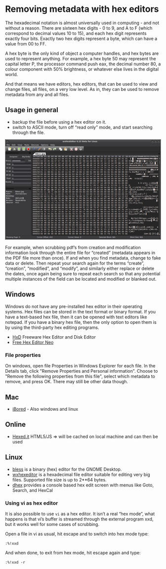 # Removing metadata with hex editors

The hexadecimal notation is almost universally used in computing - and not without a reason. There are sixteen hex digits - 0 to 9, and A to F (which correspond to decimal values 10 to 15), and each hex digit represents exactly four bits. Exactly two hex digits represent a byte, which can have a value from 00 to FF.

A hex byte is the only kind of object a computer handles, and hex bytes are used to represent anything. For example, a hex byte 50 may represent the capital letter P, the processor command push eax, the decimal number 80, a colour component with 50% brightness, or whatever else lives in the digital world.

And that means we have editors, hex editors, that can be used to view and change files, all files, on a very low level. As in, they can be used to remove metadata from any and all files. 

## Usage in general

* backup the file before using a hex editor on it.
* switch to ASCII mode, turn off “read only” mode, and start searching through the file.

![wxhexeditor](../../assets/images/wxhexeditor.png)

For example, when scrubbing pdf’s from creation and modification information look through the entire file for “created” (metadata appears in the PDF file more than once). If and when you find metadata, change to fake data or delete. Then repeat your search again for the terms “create”, “creation”, “modified”, and “modify”, and similarly either replace or delete the dates, once again being sure to repeat each search so that any potential multiple instances of the field can be located and modified or blanked out. 

## Windows

Windows do not have any pre-installed hex editor in their operating systems. Hex files can be stored in the text format or binary format. If you have a text-based hex file, then it can be opened with text editors like notepad. If you have a binary hex file, then the only option to open them is by using the third-party hex editing programs. 

* [HxD](https://mh-nexus.de/en/hxd/) Freeware Hex Editor and Disk Editor
* [Free Hex Editor Neo](https://www.hhdsoftware.com/free-hex-editor)

### File properties

On windows, open file Properties in Windows Explorer for each file. In the Details tab, click "Remove Properties and Personal information". Choose to "Remove the following properties from this file", select which metadata to remove, and press OK. There may still be other data though.

## Mac

* [iBored](https://apps.tempel.org/iBored/) - Also windows and linux

## Online

* [Hexed.it](https://hexed.it/) HTML5/JS => will be cached on local machine and can then be used

## Linux

* [bless](https://github.com/bwrsandman/Bless) is a binary (hex) editor for the GNOME Desktop. 
* [wxhexeditor](http://www.wxhexeditor.org/) is a hexadecimal file editor suitable for editing very big files. Supported file size is up to 2**64 bytes. 
* [dhex](http://manpages.ubuntu.com/manpages/precise/man1/dhex.1.html) provides a console based hex edit screen with menus like Goto, Search, and HexCal

### Using vi as hex editor

It is also possible to use <code>vi</code> as a hex editor. It isn’t a real “hex mode”, what happens is that vi’s buffer is streamed through the external program xxd, but it works well for some cases of scrubbing.

Open a file in vi as usual, hit escape and to switch into hex mode type:

    :%!xxd

And when done, to exit from hex mode, hit escape again and type:

    :%!xxd -r



